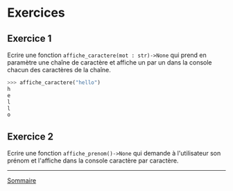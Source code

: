 # Exercices

## Exercice 1

Ecrire une fonction `affiche_caractere(mot : str)->None` qui prend en paramètre une chaîne de caractère et affiche un par un dans la console chacun des caractères de la chaîne.

```python
>>> affiche_caractere("hello")
h
e
l
l
o
```

## Exercice 2

Ecrire une fonction `affiche_prenom()->None` qui demande à l'utilisateur son prénom et l'affiche dans la console caractère par caractère.

____________

[Sommaire](./../../README.md)
